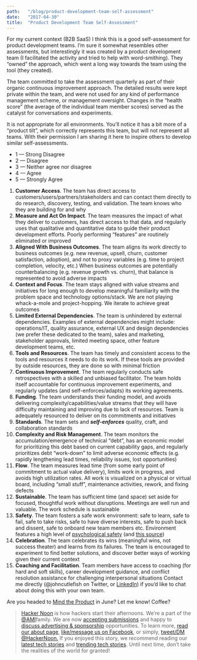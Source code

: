 ```yaml
---
path:	"/blog/product-development-team-self-assessment"
date:	"2017-04-30"
title:	"Product Development Team Self-Assessment"
---
```


For my current context (B2B SaaS) I think this is a good self-assessment for product development teams. I’m sure it somewhat resembles other assessments, but interestingly it was created by a product development team (I facilitated the activity and tried to help with word-smithing). They “owned” the approach, which went a long way towards the team using the tool (they created).

The team committed to take the assessment quarterly as part of their organic continuous improvement approach. The detailed results were kept private within the team, and were not used for any kind of performance management scheme, or management oversight. Changes in the “health score” (the average of the individual team member scores) served as the catalyst for conversations and experiments.

It is not appropriate for all environments. You’ll notice it has a bit more of a “product tilt”, which correctly represents this team, but will not represent all teams. With their permission I am sharing it here to inspire others to develop similar self-assessments.

* 1 — Strong Disagree
* 2 — Disagree
* 3 — Neither agree nor disagree
* 4 — Agree
* 5 — Strongly Agree
1. **Customer Access**. The team has direct access to customers/users/partners/stakeholders and can contact them directly to do research, discovery, testing, and validation. The team knows who they are building for and why
2. **Measure and Act On Impact**. The team measures the impact of what they deliver to customers, has direct access to that data, and regularly uses that qualitative and quantitative data to guide their product development efforts. Poorly performing “features” are routinely eliminated or improved
3. **Aligned With Business Outcomes**. The team aligns its work directly to business outcomes (e.g. new revenue, upsell, churn, customer satisfaction, adoption), and not to proxy variables (e.g. time to project completion, velocity, etc.) When business outcomes are potentially counterbalancing (e.g. revenue growth vs. churn), that balance is represented to avoid adverse impacts
4. **Context and Focus**. The team stays aligned with value streams and initiatives for long enough to develop meaningful familiarity with the problem space and technology options/stack. We are not playing whack-a-mole and project-hopping. We iterate to achieve great outcomes
5. **Limited External Dependencies**. The team is unhindered by external dependencies. Examples of external dependencies might include: operations/IT, quality assurance, external UX and design dependencies (we prefer these dedicated to the team), sales and marketing, stakeholder approvals, limited meeting space, other feature development teams, etc.
6. **Tools and Resources**. The team has timely and consistent access to the tools and resources it needs to do its work. If these tools are provided by outside resources, they are done so with minimal friction
7. **Continuous Improvement**. The team regularly conducts safe retrospectives with a skilled and unbiased facilitator. The team holds itself accountable for continuous improvement experiments, and regularly updates (and self-enforces/adapts) its working agreements.
8. **Funding**. The team understands their funding model, and avoids delivering complexity/capabilities/value streams that they will have difficulty maintaining and improving due to lack of resources. Team is adequately resourced to deliver on its commitments and initiatives
9. **Standards**. The team sets and ***self-enforces*** quality, craft, and collaboration standards
10. **Complexity and Risk Management**. The team monitors the accumulation/emergence of technical “debt”, has an economic model for prioritizing this debt based on current capability gaps, and regularly prioritizes debt “work-down” to limit adverse economic effects (e.g. rapidly lengthening lead times, reliability issues, lost opportunities)
11. **Flow**. The team measures lead time (from some early point of commitment to actual value delivery), limits work in progress, and avoids high utilization rates. All work is visualized on a physical or virtual board, including “small stuff”, maintenance activities, rework, and fixing defects
12. **Sustainable**. The team has sufficient time (and space) set aside for focused, thoughtful work without disruptions. Meetings are well run and valuable. The work schedule is sustainable
13. **Safety**. The team fosters a safe work environment: safe to learn, safe to fail, safe to take risks, safe to have diverse interests, safe to push back and dissent, safe to onboard new team members etc. Environment features a high level of [psychological safety](https://en.wikipedia.org/wiki/Psychological_safety) (and [this source](https://rework.withgoogle.com/blog/how-to-foster-psychological-safety/))
14. **Celebration**. The team celebrates its wins (meaningful wins, not success theater) and learns from its failures. The team is encouraged to experiment to find better solutions, and discover better ways of working given their current context
15. **Coaching and Facilitation**. Team members have access to coaching (for hard and soft skills), career development guidance, and conflict resolution assistance for challenging interpersonal situations
Contact me directly (@johncutlefish on Twitter, or [LinkedIn](https://www.linkedin.com/in/johnpcutler/)) if you’d like to chat about doing this with your own team.

Are you headed to [Mind the Product](http://bit.ly/2oYDFnE) in June? Let me know! Coffee?


> [Hacker Noon](http://bit.ly/Hackernoon) is how hackers start their afternoons. We’re a part of the [@AMI](http://bit.ly/atAMIatAMI)family. We are now [accepting submissions](http://bit.ly/hackernoonsubmission) and happy to [discuss advertising & sponsorship](mailto:partners@amipublications.com) opportunities.
> To learn more, [read our about page](https://goo.gl/4ofytp), [like/message us on Facebook](http://bit.ly/HackernoonFB), or simply, [tweet/DM @HackerNoon.](https://goo.gl/k7XYbx)
> If you enjoyed this story, we recommend reading our [latest tech stories](http://bit.ly/hackernoonlatestt) and [trending tech stories](https://hackernoon.com/trending). Until next time, don’t take the realities of the world for granted!